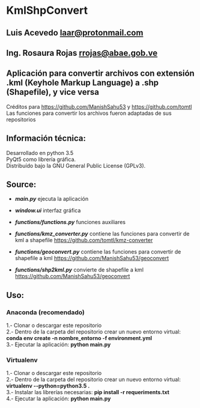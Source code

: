# KmlShpConvert

## Luis Acevedo  <laar@protonmail.com>
## Ing. Rosaura Rojas <rrojas@abae.gob.ve>

## Aplicación para convertir archivos con extensión .kml (Keyhole Markup Language) a .shp (Shapefile), y vice versa

Créditos para https://github.com/ManishSahu53 y https://github.com/tomtl   
Las funciones para convertir los archivos fueron adaptadas de sus   
repositorios

## Información técnica:

Desarrollado en python 3.5   
PyQt5 como librería gráfica.   
Distribuído bajo la GNU General Public License (GPLv3).   

## Source:

- *__main.py__* ejecuta la aplicación
		
- *__window.ui__* interfaz gráfica

- *__functions/functions.py__* funciones auxiliares
		
- *__functions/kmz_converter.py__* contiene las funciones para convertir de kml a shapefile https://github.com/tomtl/kmz-converter

- *__functions/geoconvert.py__* contiene las funciones para convertir de shapefile a kml https://github.com/ManishSahu53/geoconvert
		
- *__functions/shp2kml.py__* convierte de shapefile a kml https://github.com/ManishSahu53/geoconvert

## Uso:
### Anaconda (recomendado)
1.- Clonar o descargar este repositorio   
2.- Dentro de la carpeta del repositorio crear un nuevo entorno virtual: __conda env create -n nombre_entorno -f environment.yml__   
3.- Ejecutar la aplicación: __python main.py__   

### Virtualenv
1.- Clonar o descargar este repositorio   
2.- Dentro de la carpeta del repositorio crear un nuevo entorno virtual: __virtualenv --python=python3.5 .__   
3.- Instalar las librerías necesarias: __pip install -r requeriments.txt__   
4.- Ejecutar la aplicación: __python main.py__   
